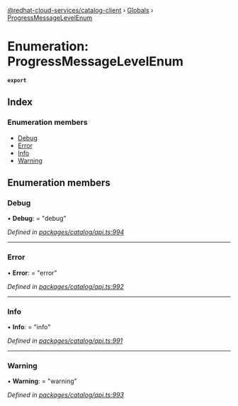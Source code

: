 [@redhat-cloud-services/catalog-client](../README.md) › [Globals](../globals.md) › [ProgressMessageLevelEnum](progressmessagelevelenum.md)

# Enumeration: ProgressMessageLevelEnum

**`export`** 

## Index

### Enumeration members

* [Debug](progressmessagelevelenum.md#debug)
* [Error](progressmessagelevelenum.md#error)
* [Info](progressmessagelevelenum.md#info)
* [Warning](progressmessagelevelenum.md#warning)

## Enumeration members

###  Debug

• **Debug**: = "debug"

*Defined in [packages/catalog/api.ts:994](https://github.com/RedHatInsights/javascript-clients/blob/master/packages/catalog/api.ts#L994)*

___

###  Error

• **Error**: = "error"

*Defined in [packages/catalog/api.ts:992](https://github.com/RedHatInsights/javascript-clients/blob/master/packages/catalog/api.ts#L992)*

___

###  Info

• **Info**: = "info"

*Defined in [packages/catalog/api.ts:991](https://github.com/RedHatInsights/javascript-clients/blob/master/packages/catalog/api.ts#L991)*

___

###  Warning

• **Warning**: = "warning"

*Defined in [packages/catalog/api.ts:993](https://github.com/RedHatInsights/javascript-clients/blob/master/packages/catalog/api.ts#L993)*
